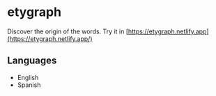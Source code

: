 # etygraph
Discover the origin of the words. Try it in [https://etygraph.netlify.app](https://etygraph.netlify.app/)

## Languages
- English
- Spanish